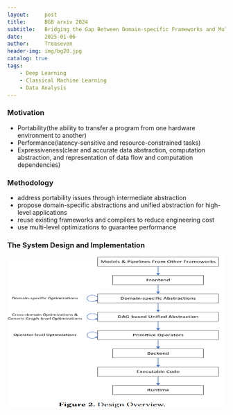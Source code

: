 ```yaml
---
layout:     post
title:      BGB arxiv 2024
subtitle:   Bridging the Gap Between Domain-specific Frameworks and Multiple Hardware Devices
date:       2025-01-06
author:     Treaseven
header-img: img/bg20.jpg
catalog: true
tags:
    - Deep Learning
    - Classical Machine Learning
    - Data Analysis
---
```


### Motivation
- Portability(the ability to transfer a program from one hardware environment to another)
- Performance(latency-sensitive and resource-constrained tasks)
- Expressiveness(clear and accurate data abstraction, computation abstraction, and representation of data flow and computation dependencies)


### Methodology
- address portability issues through intermediate abstraction
- propose domain-specific abstractions and unified abstraction for high-level applications
- reuse existing frameworks and compilers to reduce engineering cost
- use multi-level optimizations to guarantee performance

### The System Design and Implementation

<img width="500" height="350" src="../img/post-bgb-overview.png"/>